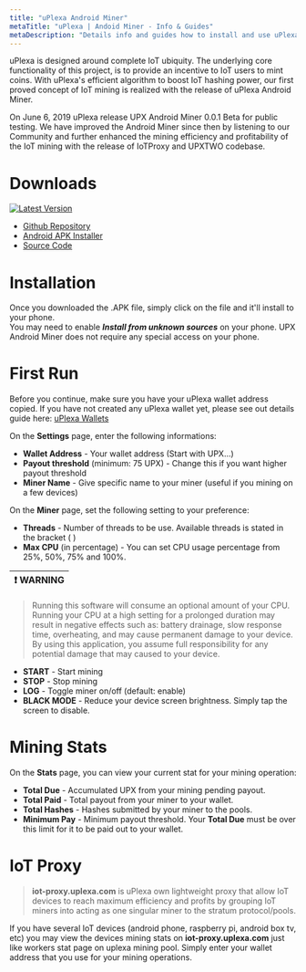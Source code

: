 ```yaml
---
title: "uPlexa Android Miner"
metaTitle: "uPlexa | Andoid Miner - Info & Guides"
metaDescription: "Details info and guides how to install and use uPlexa Android Miner"
---
```

uPlexa is designed around complete IoT ubiquity. The underlying core functionality of this project, is to provide an incentive to IoT users to mint coins. With uPlexa's efficient algorithm to boost IoT hashing power, our first proved concept of IoT mining is realized with the release of uPlexa Android Miner.  

On June 6, 2019 uPlexa release UPX Android Miner 0.0.1 Beta for public testing. We have improved the Android Miner since then by listening to our Community and further enhanced the mining efficiency and profitability of the IoT mining with the release of IoTProxy and UPXTWO codebase.

# Downloads

[![Latest Version](https://img.shields.io/static/v1?label=upx-android-miner&message=v0.3.1&color=success)](https://github.com/uPlexa/upx-android-miner/releases/tag/v0.3.1)

- [Github Repository](https://github.com/uPlexa/upx-android-miner/releases)
- [Android APK Installer](https://github.com/uPlexa/upx-android-miner/releases/download/v0.3.1/upx-android-miner-v3.1.apk)
- [Source Code](https://github.com/uPlexa/upx-android-miner/archive/v0.3.1.zip)

# Installation

Once you downloaded the .APK file, simply click on the file and it'll install to your phone.  
You may need to enable **_Install from unknown sources_** on your phone. UPX Android Miner does not require any special access on your phone.

# First Run

Before you continue, make sure you have your uPlexa wallet address copied. If you have not created any uPlexa wallet yet, please see out details guide here: [uPlexa Wallets](/uplexa_wallet/)

On the **Settings** page, enter the following informations:
- **Wallet Address** - Your wallet address (Start with UPX...)
- **Payout threshold** (minimum: 75 UPX) - Change this if you want higher payout threshold
- **Miner Name** - Give specific name to your miner (useful if you mining on a few devices)

On the **Miner** page, set the following setting to your preference:
- **Threads** - Number of threads to be use. Available threads is stated in the bracket ( )
- **Max CPU** (in percentage) -  You can set CPU usage percentage from 25%, 50%, 75% and 100%.

| ❗ WARNING  |
|-------------|
> Running this software will consume an optional amount of your CPU. Running your CPU at a high setting for a prolonged duration may result in negative effects such as: battery drainage, slow response time, overheating, and may cause permanent damage to your device. By using this application, you assume full responsibility for any potential damage that may caused to your device.


- **START** - Start mining
- **STOP** - Stop mining
- **LOG** - Toggle miner on/off (default: enable)
- **BLACK MODE** - Reduce your device screen brightness. Simply tap the screen to disable.

# Mining Stats

On the **Stats** page, you can view your current stat for your mining operation:
- **Total Due** - Accumulated UPX from your mining pending payout.
- **Total Paid** - Total payout from your miner to your wallet.
- **Total Hashes** - Hashes submitted by your miner to the pools.
- **Minimum Pay** - Minimum payout threshold. Your **Total Due** must be over this limit for it to be paid out to your wallet.

# IoT Proxy
> **iot-proxy.uplexa.com** is uPlexa own lightweight proxy that allow IoT devices to reach maximum efficiency and profits by grouping IoT miners into acting as one singular miner to the stratum protocol/pools.

If you have several IoT devices (android phone, raspberry pi, android box tv, etc) you may view the devices mining stats on **iot-proxy.uplexa.com** just like workers stat page on uplexa mining pool. Simply enter your wallet address that you use for your mining operations.